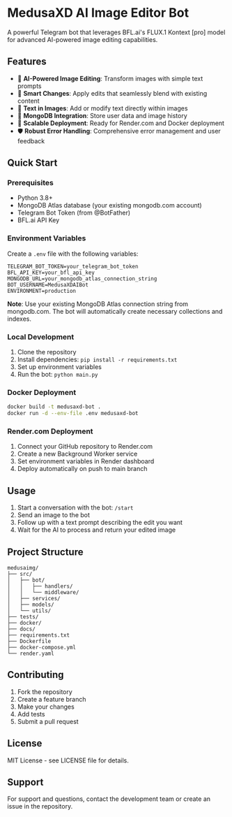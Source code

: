 # MedusaXD AI Image Editor Bot

A powerful Telegram bot that leverages BFL.ai's FLUX.1 Kontext [pro] model for advanced AI-powered image editing capabilities.

## Features

- 🎨 **AI-Powered Image Editing**: Transform images with simple text prompts
- 🔄 **Smart Changes**: Apply edits that seamlessly blend with existing content
- 📝 **Text in Images**: Add or modify text directly within images
- 💾 **MongoDB Integration**: Store user data and image history
- 🚀 **Scalable Deployment**: Ready for Render.com and Docker deployment
- 🛡️ **Robust Error Handling**: Comprehensive error management and user feedback

## Quick Start

### Prerequisites

- Python 3.8+
- MongoDB Atlas database (your existing mongodb.com account)
- Telegram Bot Token (from @BotFather)
- BFL.ai API Key

### Environment Variables

Create a `.env` file with the following variables:

```env
TELEGRAM_BOT_TOKEN=your_telegram_bot_token
BFL_API_KEY=your_bfl_api_key
MONGODB_URL=your_mongodb_atlas_connection_string
BOT_USERNAME=MedusaXDAIBot
ENVIRONMENT=production
```

**Note**: Use your existing MongoDB Atlas connection string from mongodb.com. The bot will automatically create necessary collections and indexes.

### Local Development

1. Clone the repository
2. Install dependencies: `pip install -r requirements.txt`
3. Set up environment variables
4. Run the bot: `python main.py`

### Docker Deployment

```bash
docker build -t medusaxd-bot .
docker run -d --env-file .env medusaxd-bot
```

### Render.com Deployment

1. Connect your GitHub repository to Render.com
2. Create a new Background Worker service
3. Set environment variables in Render dashboard
4. Deploy automatically on push to main branch

## Usage

1. Start a conversation with the bot: `/start`
2. Send an image to the bot
3. Follow up with a text prompt describing the edit you want
4. Wait for the AI to process and return your edited image

## Project Structure

```
medusaimg/
├── src/
│   ├── bot/
│   │   ├── handlers/
│   │   └── middleware/
│   ├── services/
│   ├── models/
│   └── utils/
├── tests/
├── docker/
├── docs/
├── requirements.txt
├── Dockerfile
├── docker-compose.yml
└── render.yaml
```

## Contributing

1. Fork the repository
2. Create a feature branch
3. Make your changes
4. Add tests
5. Submit a pull request

## License

MIT License - see LICENSE file for details.

## Support

For support and questions, contact the development team or create an issue in the repository.
